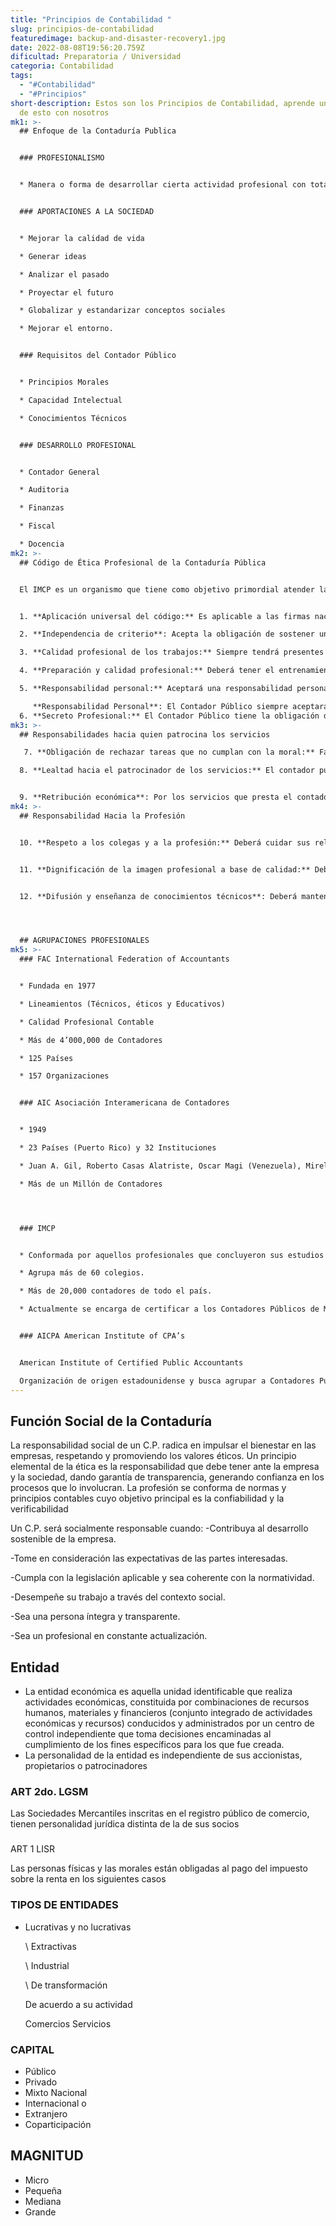 ```yaml
---
title: "Principios de Contabilidad "
slug: principios-de-contabilidad
featuredimage: backup-and-disaster-recovery1.jpg
date: 2022-08-08T19:56:20.759Z
dificultad: Preparatoria / Universidad
categoria: Contabilidad
tags:
  - "#Contabilidad"
  - "#Principios"
short-description: Estos son los Principios de Contabilidad, aprende un poco mas
  de esto con nosotros
mk1: >-
  ## Enfoque de la Contaduría Publica 


  ### PROFESIONALISMO


  * Manera o forma de desarrollar cierta actividad profesional con total compromiso, mesura y responsabilidad, acorde a su formación específica y siguiendo las pautas preestablecidas socialmente


  ### APORTACIONES A LA SOCIEDAD


  * Mejorar la calidad de vida

  * Generar ideas

  * Analizar el pasado

  * Proyectar el futuro

  * Globalizar y estandarizar conceptos sociales

  * Mejorar el entorno.


  ### Requisitos del Contador Público


  * Principios Morales

  * Capacidad Intelectual

  * Conocimientos Técnicos


  ### DESARROLLO PROFESIONAL


  * Contador General

  * Auditoria

  * Finanzas

  * Fiscal

  * Docencia
mk2: >-
  ## Código de Ética Profesional de la Contaduría Pública 


  El IMCP es un organismo que tiene como objetivo primordial atender las necesidades profesionales y humanas de la membresía de los colegios. Es una entidad normativa la cual ha emanado el Código de Ética Profesional de observancia obligatoria para todos los contadores públicos con el objeto de ofrecer mayores garantías de solvencia moral y establecer normas de actuación profesional el cual ha sido revisado en el periodo que incluye los siguientes postulados:


  1. **Aplicación universal del código:** Es aplicable a las firmas nacionales o extranjeras y a todo contador público nacional o extranjero, tanto en el ejercicio independiente o cuando actúe como funcionario o empleado de instituciones públicas o privadas. 

  2. **Independencia de criterio**: Acepta la obligación de sostener un criterio parcial y libre de conflicto de intereses

  3. **Calidad profesional de los trabajos:** Siempre tendrá presentes las disposiciones normativas de la profesión.

  4. **Preparación y calidad profesional:** Deberá tener el entrenamiento técnico y la capacitación necesaria

  5. **Responsabilidad personal:** Aceptará una responsabilidad personal por los trabajos llevados a cabo por él o realizados bajo su dirección.

     **Responsabilidad Personal**: El Contador Público siempre aceptará una responsabilidad personal por los trabajos llevados a cabo por él o realizados bajo su dirección.
  6. **Secreto Profesional:** El Contador Público tiene la obligación de guardar secreto y de no revelar, por ningún motivo, en beneficio propio o de terceros, los hechos, datos o circunstancias de que tenga o hubiese tenido conocimiento. Con autorización de los interesados proporcionará a las autoridades competentes la información y documentación que éstas le soliciten.
mk3: >-
  ## Responsabilidades hacia quien patrocina los servicios

   7. **Obligación de rechazar tareas que no cumplan con la moral:** Faltará al honor y dignidad profesional todo contador público que directa o indirectamente intervenga en arreglos o asuntos que no cumplan con la moral.

  8. **Lealtad hacia el patrocinador de los servicios:** El contador público se abstendrá de aprovecharse de situaciones que puedan perjudicar a quien haya contratado sus servicios.


  9. **Retribución económica**: Por los servicios que presta el contador público se hace acreedor a una retribución económica.
mk4: >-
  ## Responsabilidad Hacia la Profesión 


  10. **Respeto a los colegas y a la profesión:** Deberá cuidar sus relaciones con sus colaboradores, con sus colegas y con las instituciones que los agrupen.


  11. **Dignificación de la imagen profesional a base de calidad:** Deberá hacer llegar a la sociedad en general y a los usuarios de sus servicios una imagen positiva y de prestigio profesional.


  12. **Difusión y enseñanza de conocimientos técnicos**: Deberá mantener las más altas normas profesionales y de conducta, y contribuir al desarrollo y difusión de los conocimientos propios de la profesión.




  ## AGRUPACIONES PROFESIONALES
mk5: >-
  ### FAC International Federation of Accountants


  * Fundada en 1977

  * Lineamientos (Técnicos, éticos y Educativos)

  * Calidad Profesional Contable

  * Más de 4’000,000 de Contadores

  * 125 Países

  * 157 Organizaciones


  ### AIC Asociación Interamericana de Contadores


  * 1949

  * 23 Países (Puerto Rico) y 32 Instituciones

  * Juan A. Gil, Roberto Casas Alatriste, Oscar Magi (Venezuela), Mirella Dara (Bolivia), Francisco Dauria (Brasil)

  * Más de un Millón de Contadores




  ### IMCP


  * Conformada por aquellos profesionales que concluyeron sus estudios y recibieron el título de Contador en cualquier universidad acreditada.

  * Agrupa más de 60 colegios.

  * Más de 20,000 contadores de todo el país.

  * Actualmente se encarga de certificar a los Contadores Públicos de México.


  ### AICPA American Institute of CPA’s


  American Institute of Certified Public Accountants

  Organización de origen estadounidense y busca agrupar a Contadores Públicos Certificados, independientemente de la universidad a la que hayan pertenecido, esta organización los acredita en áreas cono; Contabilidad Financiera, Administrativa, Auditoría, Impuestos y Derecho de los Negocios.
---
```

## Función Social de la Contaduría 

La responsabilidad social de un C.P. radica en impulsar el bienestar en las empresas, respetando y promoviendo los valores éticos. Un principio elemental de la ética es la responsabilidad que debe tener ante la empresa y la sociedad, dando garantía de transparencia, generando confianza en los procesos que lo involucran. La profesión se conforma de normas y principios contables cuyo objetivo principal es la confiabilidad y la verificabilidad



Un C.P. será socialmente responsable cuando:
-Contribuya al desarrollo sostenible de la empresa.

\-Tome en consideración las expectativas de las partes interesadas.

\-Cumpla con la legislación aplicable y sea coherente con la normatividad.

\-Desempeñe su trabajo a través del contexto social.

\-Sea una persona íntegra y transparente.

\-Sea un profesional en constante actualización.



## Entidad 

* La entidad económica es aquella unidad identificable que realiza actividades económicas, constituida por combinaciones de recursos humanos, materiales y financieros (conjunto integrado de actividades económicas y recursos) conducidos y administrados por un centro de control independiente que toma decisiones encaminadas al cumplimiento de los fines específicos para los que fue creada.
* La personalidad de la entidad es independiente de sus accionistas, propietarios o patrocinadores



### ART 2do. LGSM


Las Sociedades Mercantiles inscritas en el registro público de comercio, tienen personalidad jurídica distinta de la de sus socios

### 
ART 1 LISR


Las personas físicas y las morales están obligadas al pago del impuesto sobre la renta en los siguientes casos



### TIPOS DE ENTIDADES

* Lucrativas y no lucrativas
                                 

  \    Extractivas
              

  \    Industrial                                   

  \    De transformación


  De acuerdo a
  su actividad                  

  Comercios     Servicios

### CAPITAL 

* Público
* Privado
*  Mixto   Nacional
*  Internacional o
*  Extranjero
*  Coparticipación



## MAGNITUD 

* Micro
* Pequeña
* Mediana
* Grande